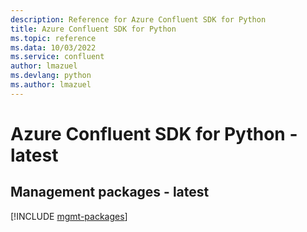 ```yaml
---
description: Reference for Azure Confluent SDK for Python
title: Azure Confluent SDK for Python
ms.topic: reference
ms.data: 10/03/2022
ms.service: confluent
author: lmazuel
ms.devlang: python
ms.author: lmazuel
---
```

# Azure Confluent SDK for Python - latest

## Management packages - latest
[!INCLUDE [mgmt-packages](confluent-mgmt-index.md)]